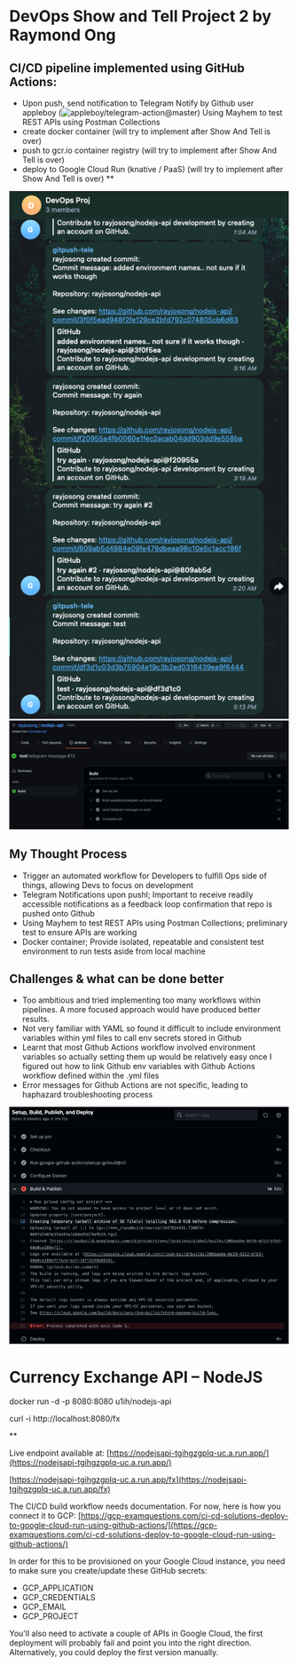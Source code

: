 # DevOps Show and Tell Project 2 by Raymond Ong

## CI/CD pipeline implemented using GitHub Actions:

- Upon push, send notification to Telegram Notify by Github user appleboy (![appleboy/telegram-action@master](https://github.com/marketplace/actions/telegram-notify))
  Using Mayhem to test REST APIs using Postman Collections
- create docker container (will try to implement after Show And Tell is over)
- push to gcr.io container registry (will try to implement after Show And Tell is over)
- deploy to Google Cloud Run (knative / PaaS) (will try to implement after Show And Tell is over)
  \*\*

![telegram screenshots](./public/telegram-ss.png)
![github action telegram screenshots](./public/github-actions-telegram-ss.png)

## My Thought Process

- Trigger an automated workflow for Developers to fulfill Ops side of things, allowing Devs to focus on development
- Telegram Notifications upon pushl; Important to receive readily accessible notifications as a feedback loop confirmation that repo is pushed onto Github
- Using Mayhem to test REST APIs using Postman Collections; preliminary test to ensure APIs are working
- Docker container; Provide isolated, repeatable and consistent test environment to run tests aside from local machine

## Challenges & what can be done better

- Too ambitious and tried implementing too many workflows within pipelines. A more focused approach would have produced better results.
- Not very familiar with YAML so found it difficult to include environment variables within yml files to call env secrets stored in Github
- Learnt that most Github Actions workflow involved environment variables so actually setting them up would be relatively easy once I figured out how to link Github env variables with Github Actions workflow defined within the .yml files
- Error messages for Github Actions are not specific, leading to haphazard troubleshooting process

![error message](./public/main-error.png)

# Currency Exchange API – NodeJS

docker run -d -p 8080:8080 u1ih/nodejs-api

curl -i http://localhost:8080/fx

\*\*

Live endpoint available at: [https://nodejsapi-tgihgzgplq-uc.a.run.app/](https://nodejsapi-tgihgzgplq-uc.a.run.app/)

[https://nodejsapi-tgihgzgplq-uc.a.run.app/fx](https://nodejsapi-tgihgzgplq-uc.a.run.app/fx)

The CI/CD build workflow needs documentation. For now, here is how you connect it to GCP: [https://gcp-examquestions.com/ci-cd-solutions-deploy-to-google-cloud-run-using-github-actions/](https://gcp-examquestions.com/ci-cd-solutions-deploy-to-google-cloud-run-using-github-actions/)

In order for this to be provisioned on your Google Cloud instance, you need to make sure you create/update these GitHub secrets:

- GCP_APPLICATION
- GCP_CREDENTIALS
- GCP_EMAIL
- GCP_PROJECT

You'll also need to activate a couple of APIs in Google Cloud, the first deployment will probably fail and point you into the right direction. Alternatively, you could deploy the first version manually.
